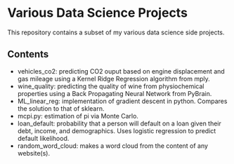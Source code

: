 Various Data Science Projects
=============================

This repository contains a subset of my various data science side projects. 

Contents
--------
-  vehicles_co2: predicting CO2 ouput based on engine displacement and gas mileage using a Kernel Ridge Regression algorithm from mply.  
-  wine_quality: predicting the quality of wine from physiochemical properties using a Back Propagating Neural Network from PyBrain.  
-  ML_linear_reg: implementation of gradient descent in python. Compares the solution to that of sklearn.  
-  mcpi.py: estimation of pi via Monte Carlo.  
-  loan_default: probability that a person will default on a loan given their debt, income, and demographics. Uses logistic regression to predict default likelihood.  
-  random_word_cloud: makes a word cloud from the content of any website(s).  